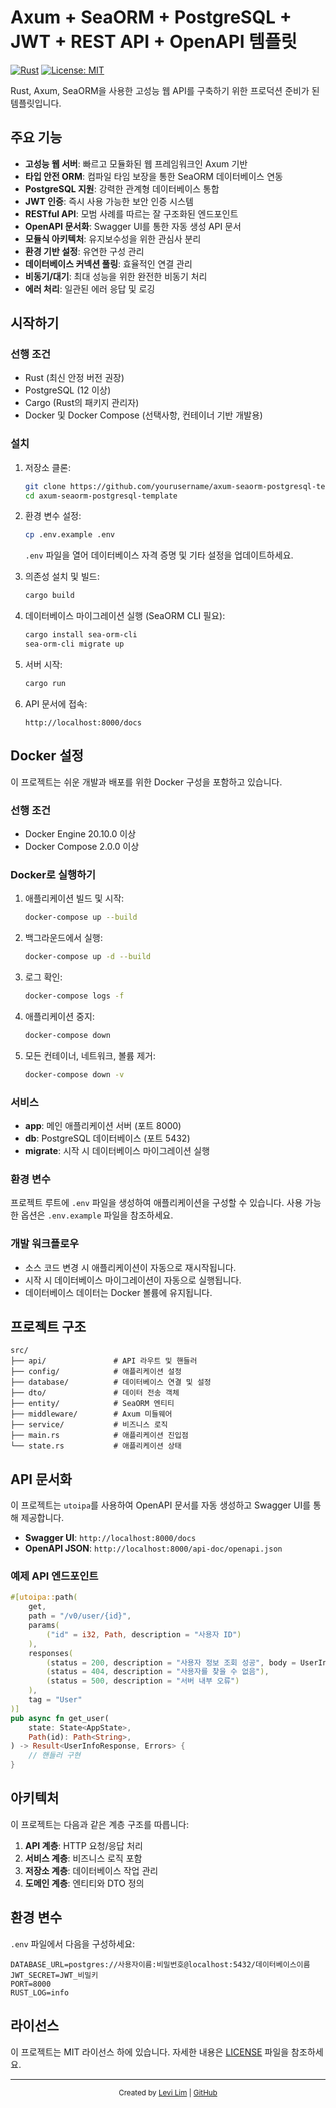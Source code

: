 # Axum + SeaORM + PostgreSQL + JWT + REST API + OpenAPI 템플릿

[![Rust](https://img.shields.io/badge/rust-stable-blue.svg)](https://www.rust-lang.org/)
[![License: MIT](https://img.shields.io/badge/License-MIT-yellow.svg)](https://opensource.org/licenses/MIT)

Rust, Axum, SeaORM을 사용한 고성능 웹 API를 구축하기 위한 프로덕션 준비가 된 템플릿입니다.

## 주요 기능

- **고성능 웹 서버**: 빠르고 모듈화된 웹 프레임워크인 Axum 기반
- **타입 안전 ORM**: 컴파일 타임 보장을 통한 SeaORM 데이터베이스 연동
- **PostgreSQL 지원**: 강력한 관계형 데이터베이스 통합
- **JWT 인증**: 즉시 사용 가능한 보안 인증 시스템
- **RESTful API**: 모범 사례를 따르는 잘 구조화된 엔드포인트
- **OpenAPI 문서화**: Swagger UI를 통한 자동 생성 API 문서
- **모듈식 아키텍처**: 유지보수성을 위한 관심사 분리
- **환경 기반 설정**: 유연한 구성 관리
- **데이터베이스 커넥션 풀링**: 효율적인 연결 관리
- **비동기/대기**: 최대 성능을 위한 완전한 비동기 처리
- **에러 처리**: 일관된 에러 응답 및 로깅

## 시작하기

### 선행 조건

- Rust (최신 안정 버전 권장)
- PostgreSQL (12 이상)
- Cargo (Rust의 패키지 관리자)
- Docker 및 Docker Compose (선택사항, 컨테이너 기반 개발용)

### 설치

1. 저장소 클론:
   ```bash
   git clone https://github.com/yourusername/axum-seaorm-postgresql-template.git
   cd axum-seaorm-postgresql-template
   ```

2. 환경 변수 설정:
   ```bash
   cp .env.example .env
   ```
   `.env` 파일을 열어 데이터베이스 자격 증명 및 기타 설정을 업데이트하세요.

3. 의존성 설치 및 빌드:
   ```bash
   cargo build
   ```

4. 데이터베이스 마이그레이션 실행 (SeaORM CLI 필요):
   ```bash
   cargo install sea-orm-cli
   sea-orm-cli migrate up
   ```

5. 서버 시작:
   ```bash
   cargo run
   ```

6. API 문서에 접속:
   ```
   http://localhost:8000/docs
   ```

## Docker 설정

이 프로젝트는 쉬운 개발과 배포를 위한 Docker 구성을 포함하고 있습니다.

### 선행 조건

- Docker Engine 20.10.0 이상
- Docker Compose 2.0.0 이상

### Docker로 실행하기

1. 애플리케이션 빌드 및 시작:
   ```bash
   docker-compose up --build
   ```

2. 백그라운드에서 실행:
   ```bash
   docker-compose up -d --build
   ```

3. 로그 확인:
   ```bash
   docker-compose logs -f
   ```

4. 애플리케이션 중지:
   ```bash
   docker-compose down
   ```

5. 모든 컨테이너, 네트워크, 볼륨 제거:
   ```bash
   docker-compose down -v
   ```

### 서비스

- **app**: 메인 애플리케이션 서버 (포트 8000)
- **db**: PostgreSQL 데이터베이스 (포트 5432)
- **migrate**: 시작 시 데이터베이스 마이그레이션 실행

### 환경 변수

프로젝트 루트에 `.env` 파일을 생성하여 애플리케이션을 구성할 수 있습니다. 사용 가능한 옵션은 `.env.example` 파일을 참조하세요.

### 개발 워크플로우

- 소스 코드 변경 시 애플리케이션이 자동으로 재시작됩니다.
- 시작 시 데이터베이스 마이그레이션이 자동으로 실행됩니다.
- 데이터베이스 데이터는 Docker 볼륨에 유지됩니다.

## 프로젝트 구조

```
src/
├── api/               # API 라우트 및 핸들러
├── config/            # 애플리케이션 설정
├── database/          # 데이터베이스 연결 및 설정
├── dto/               # 데이터 전송 객체
├── entity/            # SeaORM 엔티티
├── middleware/        # Axum 미들웨어
├── service/           # 비즈니스 로직
├── main.rs            # 애플리케이션 진입점
└── state.rs           # 애플리케이션 상태
```

## API 문서화

이 프로젝트는 `utoipa`를 사용하여 OpenAPI 문서를 자동 생성하고 Swagger UI를 통해 제공합니다.

- **Swagger UI**: `http://localhost:8000/docs`
- **OpenAPI JSON**: `http://localhost:8000/api-doc/openapi.json`

### 예제 API 엔드포인트

```rust
#[utoipa::path(
    get,
    path = "/v0/user/{id}",
    params(
        ("id" = i32, Path, description = "사용자 ID")
    ),
    responses(
        (status = 200, description = "사용자 정보 조회 성공", body = UserInfoResponse),
        (status = 404, description = "사용자를 찾을 수 없음"),
        (status = 500, description = "서버 내부 오류")
    ),
    tag = "User"
)]
pub async fn get_user(
    state: State<AppState>,
    Path(id): Path<String>,
) -> Result<UserInfoResponse, Errors> {
    // 핸들러 구현
}
```

## 아키텍처

이 프로젝트는 다음과 같은 계층 구조를 따릅니다:

1. **API 계층**: HTTP 요청/응답 처리
2. **서비스 계층**: 비즈니스 로직 포함
3. **저장소 계층**: 데이터베이스 작업 관리
4. **도메인 계층**: 엔티티와 DTO 정의

## 환경 변수

`.env` 파일에서 다음을 구성하세요:

```env
DATABASE_URL=postgres://사용자이름:비밀번호@localhost:5432/데이터베이스이름
JWT_SECRET=JWT_비밀키
PORT=8000
RUST_LOG=info
```

## 라이선스

이 프로젝트는 MIT 라이선스 하에 있습니다. 자세한 내용은 [LICENSE](./LICENSE) 파일을 참조하세요.

---

<div align="center">
  <sub>Created by <a href="https://github.com/shiueo">Levi Lim</a> | <a href="https://github.com/shiueo/axum-seaorm-postgresql-jwt-rest-openapi-template">GitHub</a></sub>
</div>
